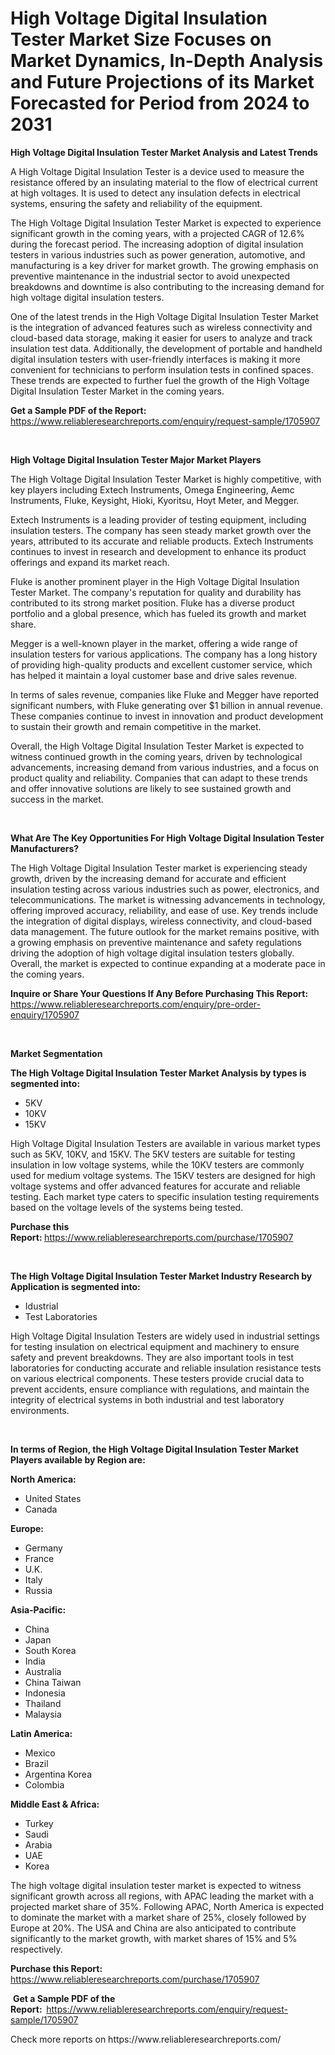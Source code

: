 <p><h1>High Voltage Digital Insulation Tester Market Size Focuses on Market Dynamics, In-Depth Analysis and Future Projections of its Market Forecasted for Period from 2024 to 2031</h1></p><p><strong>High Voltage Digital Insulation Tester Market Analysis and Latest Trends</strong></p>
<p><p>A High Voltage Digital Insulation Tester is a device used to measure the resistance offered by an insulating material to the flow of electrical current at high voltages. It is used to detect any insulation defects in electrical systems, ensuring the safety and reliability of the equipment.</p><p>The High Voltage Digital Insulation Tester Market is expected to experience significant growth in the coming years, with a projected CAGR of 12.6% during the forecast period. The increasing adoption of digital insulation testers in various industries such as power generation, automotive, and manufacturing is a key driver for market growth. The growing emphasis on preventive maintenance in the industrial sector to avoid unexpected breakdowns and downtime is also contributing to the increasing demand for high voltage digital insulation testers.</p><p>One of the latest trends in the High Voltage Digital Insulation Tester Market is the integration of advanced features such as wireless connectivity and cloud-based data storage, making it easier for users to analyze and track insulation test data. Additionally, the development of portable and handheld digital insulation testers with user-friendly interfaces is making it more convenient for technicians to perform insulation tests in confined spaces. These trends are expected to further fuel the growth of the High Voltage Digital Insulation Tester Market in the coming years.</p></p>
<p><strong>Get a Sample PDF of the Report:&nbsp;</strong> <a href="https://www.reliableresearchreports.com/enquiry/request-sample/1705907">https://www.reliableresearchreports.com/enquiry/request-sample/1705907</a></p>
<p>&nbsp;</p>
<p><strong>High Voltage Digital Insulation Tester Major Market Players</strong></p>
<p><p>The High Voltage Digital Insulation Tester Market is highly competitive, with key players including Extech Instruments, Omega Engineering, Aemc Instruments, Fluke, Keysight, Hioki, Kyoritsu, Hoyt Meter, and Megger. </p><p>Extech Instruments is a leading provider of testing equipment, including insulation testers. The company has seen steady market growth over the years, attributed to its accurate and reliable products. Extech Instruments continues to invest in research and development to enhance its product offerings and expand its market reach. </p><p>Fluke is another prominent player in the High Voltage Digital Insulation Tester Market. The company's reputation for quality and durability has contributed to its strong market position. Fluke has a diverse product portfolio and a global presence, which has fueled its growth and market share.</p><p>Megger is a well-known player in the market, offering a wide range of insulation testers for various applications. The company has a long history of providing high-quality products and excellent customer service, which has helped it maintain a loyal customer base and drive sales revenue.</p><p>In terms of sales revenue, companies like Fluke and Megger have reported significant numbers, with Fluke generating over $1 billion in annual revenue. These companies continue to invest in innovation and product development to sustain their growth and remain competitive in the market.</p><p>Overall, the High Voltage Digital Insulation Tester Market is expected to witness continued growth in the coming years, driven by technological advancements, increasing demand from various industries, and a focus on product quality and reliability. Companies that can adapt to these trends and offer innovative solutions are likely to see sustained growth and success in the market.</p></p>
<p>&nbsp;</p>
<p><strong>What Are The Key Opportunities For High Voltage Digital Insulation Tester Manufacturers?</strong></p>
<p><p>The High Voltage Digital Insulation Tester market is experiencing steady growth, driven by the increasing demand for accurate and efficient insulation testing across various industries such as power, electronics, and telecommunications. The market is witnessing advancements in technology, offering improved accuracy, reliability, and ease of use. Key trends include the integration of digital displays, wireless connectivity, and cloud-based data management. The future outlook for the market remains positive, with a growing emphasis on preventive maintenance and safety regulations driving the adoption of high voltage digital insulation testers globally. Overall, the market is expected to continue expanding at a moderate pace in the coming years.</p></p>
<p><strong>Inquire or Share Your Questions If Any Before Purchasing This Report:</strong> <a href="https://www.reliableresearchreports.com/enquiry/pre-order-enquiry/1705907">https://www.reliableresearchreports.com/enquiry/pre-order-enquiry/1705907</a></p>
<p>&nbsp;</p>
<p><strong>Market Segmentation</strong></p>
<p><strong>The High Voltage Digital Insulation Tester Market Analysis by types is segmented into:</strong></p>
<p><ul><li>5KV</li><li>10KV</li><li>15KV</li></ul></p>
<p><p>High Voltage Digital Insulation Testers are available in various market types such as 5KV, 10KV, and 15KV. The 5KV testers are suitable for testing insulation in low voltage systems, while the 10KV testers are commonly used for medium voltage systems. The 15KV testers are designed for high voltage systems and offer advanced features for accurate and reliable testing. Each market type caters to specific insulation testing requirements based on the voltage levels of the systems being tested.</p></p>
<p><strong>Purchase this Report:&nbsp;</strong><a href="https://www.reliableresearchreports.com/purchase/1705907">https://www.reliableresearchreports.com/purchase/1705907</a></p>
<p>&nbsp;</p>
<p><strong>The High Voltage Digital Insulation Tester Market Industry Research by Application is segmented into:</strong></p>
<p><ul><li>Idustrial</li><li>Test Laboratories</li></ul></p>
<p><p>High Voltage Digital Insulation Testers are widely used in industrial settings for testing insulation on electrical equipment and machinery to ensure safety and prevent breakdowns. They are also important tools in test laboratories for conducting accurate and reliable insulation resistance tests on various electrical components. These testers provide crucial data to prevent accidents, ensure compliance with regulations, and maintain the integrity of electrical systems in both industrial and test laboratory environments.</p></p>
<p>&nbsp;</p>
<p><strong>In terms of Region, the High Voltage Digital Insulation Tester Market Players available by Region are:</strong></p>
<p>
    <p> <strong> North America: </strong>
        <ul>
            <li>United States</li>
            <li>Canada</li>
        </ul>
        </p> 
    <p> <strong> Europe: </strong>
        <ul>
            <li>Germany</li>
            <li>France</li>
            <li>U.K.</li>
            <li>Italy</li>
            <li>Russia</li>
        </ul>
        </p> 
    <p> <strong> Asia-Pacific: </strong>
        <ul>
            <li>China</li>
            <li>Japan</li>
            <li>South Korea</li>
            <li>India</li>
            <li>Australia</li>
            <li>China Taiwan</li>
            <li>Indonesia</li>
            <li>Thailand</li>
            <li>Malaysia</li>
        </ul>
        </p> 
    <p> <strong> Latin America: </strong>
        <ul>
            <li>Mexico</li>
            <li>Brazil</li>
            <li>Argentina Korea</li>
            <li>Colombia</li>
        </ul>
        </p> 
    <p> <strong> Middle East & Africa: </strong>
        <ul>
            <li>Turkey</li>
            <li>Saudi</li>
            <li>Arabia</li>
            <li>UAE</li>
            <li>Korea</li>
        </ul>
    </p>
    </p>
<p><p>The high voltage digital insulation tester market is expected to witness significant growth across all regions, with APAC leading the market with a projected market share of 35%. Following APAC, North America is expected to dominate the market with a market share of 25%, closely followed by Europe at 20%. The USA and China are also anticipated to contribute significantly to the market growth, with market shares of 15% and 5% respectively.</p></p>
<p><strong>Purchase this Report: </strong><a href="https://www.reliableresearchreports.com/purchase/1705907">https://www.reliableresearchreports.com/purchase/1705907</a></p>
<p>&nbsp;<strong>Get a Sample PDF of the Report:&nbsp;&nbsp;</strong><a href="https://www.reliableresearchreports.com/enquiry/request-sample/1705907">https://www.reliableresearchreports.com/enquiry/request-sample/1705907</a></p>
<p><strong></strong></p>
<p>Check more reports on https://www.reliableresearchreports.com/</p>